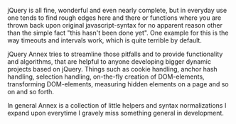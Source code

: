 jQuery is all fine, wonderful and even nearly complete, but in everyday use one tends to find rough edges here and there or functions where you are thrown back upon original javascript-syntax for no apparent reason other than the simple fact "this hasn't been done yet". One example for this is the way timeouts and intervals work, which is quite terrible by default.

jQuery Annex tries to streamline those pitfalls and to provide functionality and algorithms, that are helpful to anyone developing bigger dynamic projects based on jQuery. Things such as cookie handling, anchor hash handling, selection handling, on-the-fly creation of DOM-elements, transforming DOM-elements, measuring hidden elements on a page and so on and so forth.

In general Annex is a collection of little helpers and syntax normalizations I expand upon everytime I gravely miss something general in development.